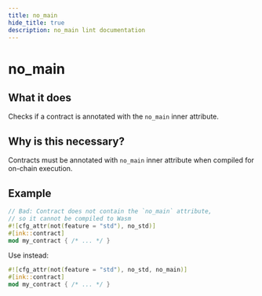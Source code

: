 ```yaml
---
title: no_main
hide_title: true
description: no_main lint documentation
---
```

# no_main
## What it does
Checks if a contract is annotated with the `no_main` inner attribute.

## Why is this necessary?
Contracts must be annotated with `no_main` inner attribute when compiled for on-chain
execution.

## Example

```rust
// Bad: Contract does not contain the `no_main` attribute,
// so it cannot be compiled to Wasm
#![cfg_attr(not(feature = "std"), no_std)]
#[ink::contract]
mod my_contract { /* ... */ }
```

Use instead:

```rust
#![cfg_attr(not(feature = "std"), no_std, no_main)]
#[ink::contract]
mod my_contract { /* ... */ }
```

